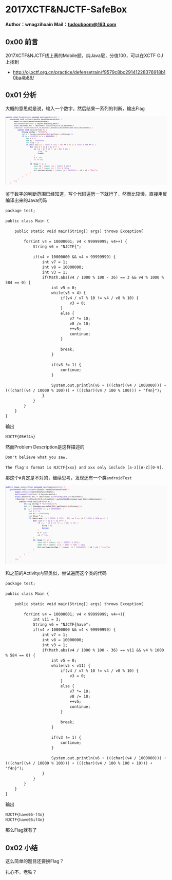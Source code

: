 # 2017XCTF&NJCTF-SafeBox

**Author：wnagzihxain
Mail：tudouboom@163.com**

## 0x00 前言
2017XCTF&NJCTF线上赛的Mobile题，纯Java层，分值100，可以在XCTF OJ上找到
- http://oj.xctf.org.cn/practice/defensetrain/f9579c8bc29141228376918b10ba4b89/

## 0x01 分析
大概的意思就是说，输入一个数字，然后结果一系列的判断，输出Flag

![](Image/1.png)

鉴于数字的判断范围已经知道，写个代码遍历一下就行了，然而比较懒，直接用反编译出来的Java代码
```
package test;

public class Main {
	
	public static void main(String[] args) throws Exception{
		
        for(int v4 = 10000001; v4 < 99999999; v4++) {
        	String v6 = "NJCTF{";
            
            if(v4 > 10000000 && v4 < 99999999) {
                int v7 = 1;
                int v8 = 10000000;
                int v3 = 1;
                if(Math.abs(v4 / 1000 % 100 - 36) == 3 && v4 % 1000 % 584 == 0) {
                    int v5 = 0;
                    while(v5 < 4) {
                        if(v4 / v7 % 10 != v4 / v8 % 10) {
                            v3 = 0;
                        }
                        else {
                            v7 *= 10;
                            v8 /= 10;
                            ++v5;
                            continue;
                        }

                        break;
                    }

                    if(v3 != 1) {
                        continue;
                    }

                    System.out.println(v6 + (((char)(v4 / 1000000))) + (((char)(v4 / 10000 % 100))) + (((char)(v4 / 100 % 100))) + "f4n}");
                }
            }
        }
	}
}
```

输出
```
NJCTF{05#f4n}
```

然而Problem Description是这样描述的
```
Don't believe what you saw.

The flag's format is NJCTF{xxx} and xxx only include [a-z][A-Z][0-9].
```

那这个`#`肯定是不对的，继续思考，发现还有一个类`androidTest`

![](Image/2.png)

和之前的Activity内容类似，尝试遍历这个类的代码
```
package test;

public class Main {
	
	public static void main(String[] args) throws Exception{
		
        for(int v4 = 10000001; v4 < 99999999; v4++){
        	int v11 = 3;
            String v6 = "NJCTF{have";
            if(v4 > 10000000 && v4 < 99999999) {
                int v7 = 1;
                int v8 = 10000000;
                int v3 = 1;
                if(Math.abs(v4 / 1000 % 100 - 36) == v11 && v4 % 1000 % 584 == 0) {
                    int v5 = 0;
                    while(v5 < v11) {
                        if(v4 / v7 % 10 != v4 / v8 % 10) {
                            v3 = 0;
                        }
                        else {
                            v7 *= 10;
                            v8 /= 10;
                            ++v5;
                            continue;
                        }

                        break;
                    }

                    if(v3 != 1) {
                        continue;
                    }

                    System.out.println(v6 + (((char)(v4 / 1000000))) + (((char)(v4 / 10000 % 100))) + (((char)(v4 / 100 % 100 + 10))) + "f4n}");
                }
            }
        }
	}
}
```

输出
```
NJCTF{have05-f4n}
NJCTF{have05if4n}
```

那么Flag就有了

## 0x02 小结
这么简单的题目还要换Flag？

扎心不，老铁？